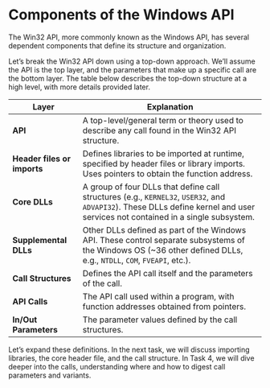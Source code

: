 # Components of the Windows API

The Win32 API, more commonly known as the Windows API, has several dependent components that define its structure and organization.

Let’s break the Win32 API down using a top-down approach. We’ll assume the API is the top layer, and the parameters that make up a specific call are the bottom layer. The table below describes the top-down structure at a high level, with more details provided later.

| **Layer**            | **Explanation**                                                                                                                                              |
|-----------------------|--------------------------------------------------------------------------------------------------------------------------------------------------------------|
| **API**              | A top-level/general term or theory used to describe any call found in the Win32 API structure.                                                              |
| **Header files or imports** | Defines libraries to be imported at runtime, specified by header files or library imports. Uses pointers to obtain the function address.                     |
| **Core DLLs**        | A group of four DLLs that define call structures (e.g., `KERNEL32`, `USER32`, and `ADVAPI32`). These DLLs define kernel and user services not contained in a single subsystem. |
| **Supplemental DLLs**| Other DLLs defined as part of the Windows API. These control separate subsystems of the Windows OS (~36 other defined DLLs, e.g., `NTDLL`, `COM`, `FVEAPI`, etc.). |
| **Call Structures**  | Defines the API call itself and the parameters of the call.                                                                                                 |
| **API Calls**        | The API call used within a program, with function addresses obtained from pointers.                                                                         |
| **In/Out Parameters**| The parameter values defined by the call structures.                                                                                                       |

Let’s expand these definitions. In the next task, we will discuss importing libraries, the core header file, and the call structure. In Task 4, we will dive deeper into the calls, understanding where and how to digest call parameters and variants.
